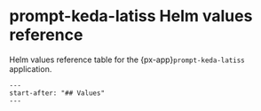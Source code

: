 ```{px-app-values} prompt-keda-latiss
```

# prompt-keda-latiss Helm values reference

Helm values reference table for the {px-app}`prompt-keda-latiss` application.

```{include} ../../../applications/prompt-keda-latiss/README.md
---
start-after: "## Values"
---
```